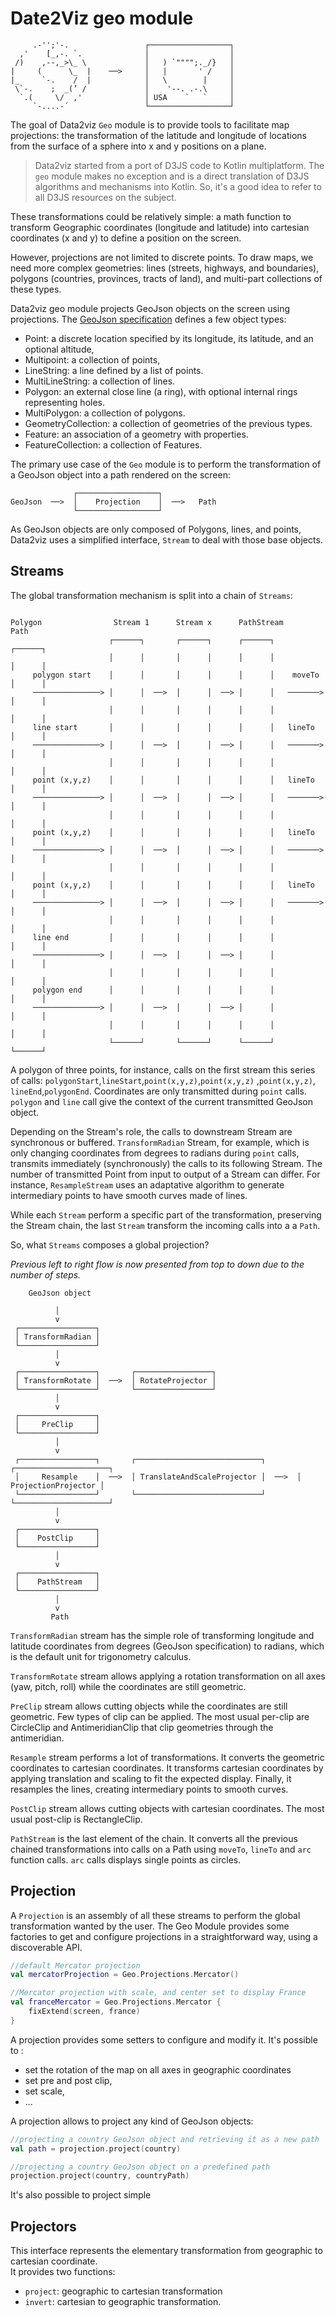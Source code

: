 
# Date2Viz geo module

```
     .-'';'-.                 ┌──────────────────┐
  ,'    [_,-. `.              │                  │
 /)    ,--,_>\_ \             │   ) `"""";._/}   │
|     (      \_  |    ──>     │   |       ' /    │
|_     `-.    /  |            │   \        |     │
 \`-.    ;  _(’ /             │    '--. .-.\     │
  `.(     \/  ,'              │ USA    `   `     │
     `-....-´                 └──────────────────┘

```

The goal of Data2viz `Geo` module is to provide tools to facilitate map projections: 
the transformation of the latitude and longitude of locations from the surface of a
 sphere into x and y positions on a plane.

> Data2viz started from a port of D3JS code to  Kotlin multiplatform. The `geo`
module makes no exception and is a direct translation of D3JS algorithms and
mechanisms into Kotlin. So, it's a good idea to refer to all D3JS resources on
the subject.

These transformations could be relatively simple: a math function to transform 
Geographic coordinates (longitude and latitude) into cartesian coordinates (x and y) 
to define a position on the screen.

However, projections are not limited to discrete points. To draw maps, we need more 
complex geometries: lines (streets, highways, and boundaries), polygons (countries, 
provinces, tracts of land), and multi-part collections of these types.

Data2viz geo module projects GeoJson objects on the screen using projections. The 
[GeoJson specification](https://tools.ietf.org/html/rfc7946) defines a few object types: 
 - Point: a discrete location specified by its longitude, its latitude, and an optional altitude,
- Multipoint: a collection of points,
- LineString: a line defined by a list of points.
- MultiLineString: a collection of lines.
- Polygon: an external close line (a ring), with optional internal rings representing holes.
- MultiPolygon: a collection of polygons.
- GeometryCollection: a collection of geometries of the previous types.
- Feature: an association of a geometry with properties.
- FeatureCollection: a collection of Features.

The primary use case of the `Geo` module is to perform the transformation of a 
GeoJson object into a path rendered on the screen:

```
              ┌──────────────────┐
GeoJson  ──>  │    Projection    │  ──>   Path
              └──────────────────┘
```

As GeoJson objects are only composed of Polygons, lines, and points, Data2viz 
uses a simplified interface, `Stream` to deal with those base objects. 


## Streams 
 
The global transformation mechanism is split into a chain of `Streams`:


```

Polygon                Stream 1      Stream x      PathStream              Path     
                      ┌──────┐       ┌──────┐      ┌──────┐              ┌──────┐
                      │      │       │      │      │      │              │      │        
     polygon start    │      │       │      │      │      │    moveTo    │      │        
     ───────────────> │      │  ──>  │      │  ──> │      │   ───────>   │      │    
                      │      │       │      │      │      │              │      │    
     line start       │      │       │      │      │      │   lineTo     │      │    
     ───────────────> │      │  ──>  │      │  ──> │      │   ───────>   │      │    
                      │      │       │      │      │      │              │      │    
     point (x,y,z)    │      │       │      │      │      │   lineTo     │      │    
     ───────────────> │      │  ──>  │      │  ──> │      │   ───────>   │      │    
                      │      │       │      │      │      │              │      │    
     point (x,y,z)    │      │       │      │      │      │   lineTo     │      │    
     ───────────────> │      │  ──>  │      │  ──> │      │   ───────>   │      │    
                      │      │       │      │      │      │              │      │    
     point (x,y,z)    │      │       │      │      │      │   lineTo     │      │
     ───────────────> │      │  ──>  │      │  ──> │      │   ───────>   │      │
                      │      │       │      │      │      │              │      │    
     line end         │      │       │      │      │      │              │      │    
     ───────────────> │      │  ──>  │      │  ──> │      │              │      │    
                      │      │       │      │      │      │              │      │    
     polygon end      │      │       │      │      │      │              │      │    
     ───────────────> │      │  ──>  │      │  ──> │      │              │      │    
                      │      │       │      │      │      │              │      │        
                      └──────┘       └──────┘      └──────┘              └──────┘

```

A polygon of three points, for instance, calls on the first stream this
series of calls: `polygonStart`,`lineStart`,`point(x,y,z)`,`point(x,y,z)`
,`point(x,y,z)`, `lineEnd`,`polygonEnd`. Coordinates are only transmitted
during `point` calls. `polygon` and `line` call give the context of
the current transmitted GeoJson object.

Depending on the Stream's role, the calls to downstream Stream are synchronous
or buffered. `TransformRadian` Stream, for example, which is only changing
coordinates from degrees to radians during `point` calls, transmits immediately
(synchronously) the calls to its following Stream. The number of transmitted Point
from input to output of a Stream can differ. For instance, `ResampleStream` uses an
 adaptative algorithm to generate intermediary points to have smooth curves made of
 lines.


While each `Stream` perform a specific part of the transformation, preserving the
Stream chain, the last `Stream` transform the incoming calls into a a `Path`.

So, what `Streams` composes a global projection?

_Previous left to right flow is now presented from top to down due to the number of steps._

```
    GeoJson object

          │
          v
 ┌─────────────────┐
 │ TransformRadian │
 └─────────────────┘
          │
          v
 ┌─────────────────┐       ┌─────────────────┐
 │ TransformRotate │  ──>  │ RotateProjector │
 └─────────────────┘       └─────────────────┘
          │
          v
 ┌─────────────────┐
 │     PreClip     │
 └─────────────────┘
          │
          v
 ┌─────────────────┐       ┌────────────────────────────┐       ┌─────────────────────┐
 │     Resample    │  ──>  │ TranslateAndScaleProjector │  ──>  │ ProjectionProjector │
 └─────────────────┘       └────────────────────────────┘       └─────────────────────┘
          │
          v
 ┌─────────────────┐
 │    PostClip     │
 └─────────────────┘
          │
          v
 ┌─────────────────┐
 │    PathStream   │
 └─────────────────┘
          │
          v
         Path

```

`TransformRadian` stream has the simple role of transforming longitude and latitude
coordinates from degrees (GeoJson specification) to radians, which is the default
unit for trigonometry calculus.

`TransformRotate` stream allows applying a rotation transformation on all axes
(yaw, pitch, roll) while the coordinates are still geometric.

`PreClip` stream allows cutting objects while the coordinates are still
geometric. Few types of clip can be applied. The most usual per-clip are
 CircleClip and AntimeridianClip that clip geometries through the antimeridian.

`Resample` stream performs a lot of transformations. It converts the geometric
coordinates to cartesian coordinates. It transforms cartesian coordinates by
applying translation and scaling to fit the expected display.  Finally, it
resamples the lines, creating intermediary points to smooth curves.

`PostClip` stream allows cutting objects with cartesian coordinates. The most
usual post-clip is RectangleClip.

`PathStream` is the last element of the chain. It converts all the previous
chained transformations into calls on a Path using `moveTo`, `lineTo` and
`arc` function calls. `arc` calls displays single points as circles.


## Projection

A `Projection` is an assembly of all these streams to perform the global transformation wanted 
by the user. The Geo Module provides some factories to get and configure projections in a 
straightforward way, using a discoverable API.

```kotlin
//default Mercator projection
val mercatorProjection = Geo.Projections.Mercator()

//Mercator projection with scale, and center set to display France
val franceMercator = Geo.Projections.Mercator {
    fixExtend(screen, france)
}

```

A projection provides some setters to configure and modify it. It's possible to :
 - set the rotation of the map on all axes in geographic coordinates
 - set pre and post clip,
 - set scale,
 - ...

A projection allows to project any kind of GeoJson objects:

```kotlin
//projecting a country GeoJson object and retrieving it as a new path
val path = projection.project(country)

//projecting a country GeoJson object on a predefined path
projection.project(country, countryPath)
```

It's also possible to project simple 

## Projectors

This interface represents the elementary transformation from geographic to cartesian coordinate.  
It provides two functions: 
 - `project`: geographic to cartesian transformation
 - `invert`: cartesian to geographic transformation.
